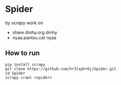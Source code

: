 # Spider
by scrapy work on 
- share.dmhy.org dmhy
- nyaa.pantsu.cat nyaa
## How to run
```
pip install scrapy
git clone https://github.com/hr3lxphr6j/Spider.git
cd Spider
scrapy crawl <spider>
```